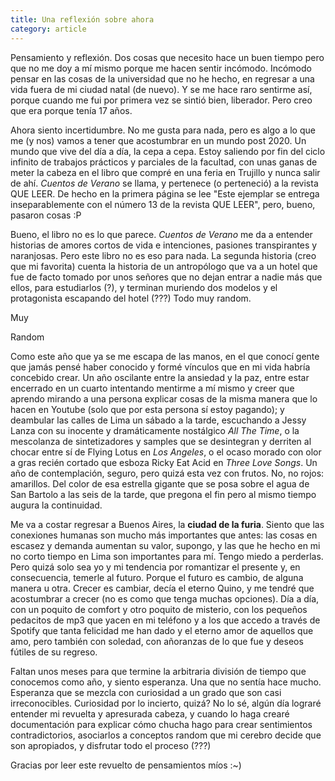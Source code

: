 ```yaml
---
title: Una reflexión sobre ahora
category: article
---
```


Pensamiento y reflexión. Dos cosas que necesito hace un buen tiempo pero que no me doy a mí mismo porque me hacen 
sentir incómodo. Incómodo pensar en las cosas de la universidad que no he hecho, en regresar a una
vida fuera de mi ciudad natal (de nuevo).
Y se me hace raro sentirme así, porque cuando me fui por primera vez se sintió bien, liberador. Pero creo
que era porque tenía 17 años.

Ahora siento incertidumbre. No me gusta para nada, pero es algo a lo que me (y nos) vamos a tener que acostumbrar en un
mundo post 2020. Un mundo que vive del día a día, la cepa a cepa. Estoy saliendo por fin del ciclo infinito de trabajos
prácticos y parciales de la facultad, con unas ganas de meter la cabeza en el libro que compré en una feria en Trujillo
y nunca salir de ahí. *Cuentos de Verano* se llama, y pertenece (o perteneció) a la revista QUE LEER. De hecho en la
primera página se lee "Este ejemplar se entrega inseparablemente con el número 13 de la revista QUE LEER", pero, bueno,
pasaron cosas :P

Bueno, el libro no es lo que parece. *Cuentos de Verano* me da a entender historias de amores cortos de vida e
intenciones, pasiones transpirantes y naranjosas. Pero este libro no es eso para nada. La segunda historia (creo que mi
favorita) cuenta la historia de un antropólogo que va a un hotel que fue de facto tomado por unos señores que no dejan
entrar a nadie más que ellos, para estudiarlos (?), y terminan muriendo dos modelos y el protagonista escapando del
hotel (???) Todo muy random.

Muy

Random

Como este año que ya se me escapa de las manos, en el que conocí gente que jamás pensé haber conocido y formé vínculos
que en mi vida habría concebido crear. Un año oscilante entre la ansiedad y la paz, entre estar encerrado en
un cuarto intentando mentirme a mí mismo y creer que aprendo mirando a una persona explicar cosas de la misma manera
que lo hacen en Youtube (solo que por esta persona sí estoy pagando); y deambular las calles de Lima un sábado a la
tarde, escuchando a Jessy Lanza con su inocente y dramáticamente nostálgico *All The Time*, o la mescolanza de
sintetizadores y samples que se desintegran y derriten al chocar entre sí de Flying Lotus en *Los Angeles*, o el ocaso
morado con olor a gras recién cortado que esboza Ricky Eat Acid en *Three Love Songs*. Un año de contemplación, seguro,
pero quizá esta vez con frutos. No, no rojos: amarillos. Del color de esa estrella gigante que se posa sobre el agua de
San Bartolo a las seis de la tarde, que pregona el fin pero al mismo tiempo augura la continuidad.

Me va a costar regresar a Buenos Aires, la **ciudad de la furia**. Siento que las conexiones humanas son mucho más
importantes que antes: las cosas en escasez y demanda aumentan su valor, supongo, y las que he hecho en mi no corto
tiempo en Lima son importantes para mí. Tengo miedo a perderlas. Pero quizá solo sea yo y mi tendencia por romantizar el
presente y, en consecuencia, temerle al futuro.
Porque el futuro es cambio, de alguna manera u otra. Crecer es cambiar, decía el eterno Quino, y me
tendré que acostumbrar a crecer (no es como que tenga muchas opciones). Día a día, con un poquito de comfort y otro
poquito de misterio, con los pequeños pedacitos de mp3 que yacen en mi teléfono y a los que accedo a través de Spotify
que tanta felicidad me han dado y el eterno amor de aquellos que amo, pero también con soledad, con añoranzas de lo que
fue y deseos fútiles de su regreso.

Faltan unos meses para que termine la arbitraria división de tiempo que conocemos como año, y siento esperanza. Una que
no sentía hace mucho. Esperanza que se mezcla con curiosidad a un grado que son casi irreconocibles. Curiosidad por lo
incierto, quizá? No lo sé, algún día lograré entender mi revuelta y apresurada cabeza, y cuando lo haga crearé
documentación para explicar cómo chucha hago para crear sentimientos contradictorios, asociarlos a conceptos random que
mi cerebro decide que son apropiados, y disfrutar todo el proceso (???)

Gracias por leer este revuelto de pensamientos míos :~)


